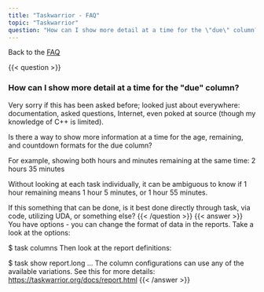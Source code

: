 ```yaml
---
title: "Taskwarrior - FAQ"
topic: "Taskwarrior"
question: "How can I show more detail at a time for the \"due\" column?"
---
```


Back to the [FAQ](/support/faq)

{{< question >}}
### How can I show more detail at a time for the "due" column?

Very sorry if this has been asked before; looked just about everywhere: documentation, asked questions, Internet, even poked at source (though my knowledge of C++ is limited).

Is there a way to show more information at a time for the age, remaining, and countdown formats for the due column?

For example, showing both hours and minutes remaining at the same time: 2 hours 35 minutes

Without looking at each task individually, it can be ambiguous to know if 1 hour remaining means 1 hour 5 minutes, or 1 hour 55 minutes.

If this something that can be done, is it best done directly through task, via code, utilizing UDA, or something else?
{{< /question >}}
{{< answer >}}
You have options - you can change the format of data in the reports.
Take a look at the options:

$ task columns
Then look at the report definitions:

$ task show report.long
...
The column configurations can use any of the available variations.
See this for more details: https://taskwarrior.org/docs/report.html
{{< /answer >}}
